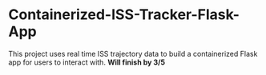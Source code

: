 # Containerized-ISS-Tracker-Flask-App
This project uses real time ISS trajectory data to build a containerized Flask app for users to interact with. **Will finish by 3/5**

